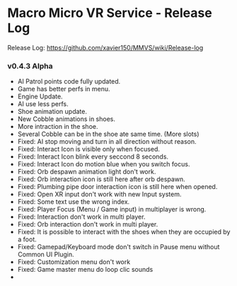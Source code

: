 # Macro Micro VR Service - Release Log
Release Log: https://github.com/xavier150/MMVS/wiki/Release-log

###  v0.4.3 Alpha

- AI Patrol points code fully updated.
- Game has better perfs in menu.
- Engine Update.
- AI use less perfs.
- Shoe animation update.
- New Cobble animations in shoes.
- More intraction in the shoe.
- Several Cobble can be in the shoe ate same time. (More slots)
- Fixed: AI stop moving and turn in all direction without reason.
- Fixed: Interact Icon is visible only when focused.
- Fixed: Interact Icon blink every seccond 8 seconds.
- Fixed: Interact Icon do motion blue when you switch focus.
- Fixed: Orb despawn animation light don't work.
- Fixed: Orb interaction icon is still here after orb despawn.
- Fixed: Plumbing pipe door interaction icon is still here when opened.
- Fixed: Open XR input don't work with new Input system.
- Fixed: Some text use the wrong index.
- Fixed: Player Focus (Menu / Game input) in multiplayer is wrong.
- Fixed: Interaction don't work in multi player.
- Fixed: Orb interaction don't work in multi player.
- Fixed: It is possible to interact with the shoes when they are occupied by a foot.
- Fixed: Gamepad/Keyboard mode don't switch in Pause menu without Common UI Plugin.
- Fixed: Customization menu don't work
- Fixed: Game master menu do loop clic sounds
- 
